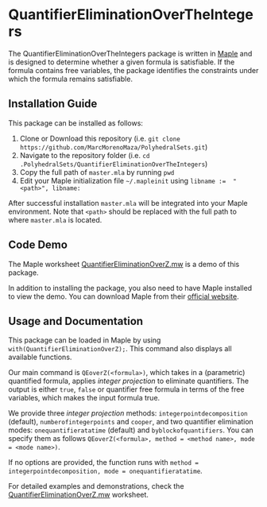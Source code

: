 # QuantifierEliminationOverTheIntegers

The QuantifierEliminationOverTheIntegers package is written in [Maple](https://www.maplesoft.com/) and is designed to determine whether a given formula is satisfiable. If the formula contains free variables, the package identifies the constraints under which the formula remains satisfiable.

## Installation Guide
This package can be installed as follows:
1. Clone or Download this repository (i.e. `git clone https://github.com/MarcMorenoMaza/PolyhedralSets.git`)
2. Navigate to the repository folder (i.e. `cd .PolyhedralSets/QuantifierEliminationOverTheIntegers`)
3. Copy the full path of `master.mla` by running `pwd`
4. Edit your Maple initialization file `~/.mapleinit` using `libname :=  "<path>", libname:`

After successful installation `master.mla` will be integrated into your Maple environment. 
Note that `<path>` should be replaced with the full path to where `master.mla` is located.

## Code Demo
The Maple worksheet [QuantifierEliminationOverZ.mw](https://github.com/MarcMorenoMaza/PolyhedralSets/blob/main/QuantifierEliminationOverTheIntegers/QuantifierEliminationOverZ.mw) is a demo of this package.

In addition to installing the package, you also need to have Maple installed to view the demo. You can download Maple from their [official website](https://www.maplesoft.com/).

## Usage and Documentation
This package can be loaded in Maple by using `with(QuantifierEliminationOverZ);`. This command also displays all available functions.

Our main command is `QEoverZ(<formula>)`, which takes in a (parametric) quantified formula, applies *integer projection* to eliminate quantifiers. The output is either `true`, `false` or quantifier free formula in terms of the free variables, which makes the input formula true.

We provide three *integer projection* methods: `integerpointdecomposition` (default), `numberofintegerpoints` and `cooper`, and two quantifier elimination modes: `onequantifieratatime` (default) and `byblockofquantifiers`. You can specify them as follows `QEoverZ(<formula>, method = <method name>, mode = <mode name>)`. 

If no options are provided, the function runs with `method = integerpointdecomposition, mode = onequantifieratatime`.

For detailed examples and demonstrations, check the [QuantifierEliminationOverZ.mw](https://github.com/MarcMorenoMaza/PolyhedralSets/blob/main/QuantifierEliminationOverTheIntegers/QuantifierEliminationOverZ.mw) worksheet.
